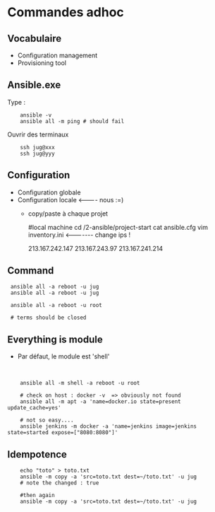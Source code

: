Commandes adhoc
=====

Vocabulaire
-----

* Configuration management
* Provisioning tool


Ansible.exe
---

Type :

        ansible -v
        ansible all -m ping # should fail

Ouvrir des terminaux

        ssh jug@xxx
        ssh jug@yyy

Configuration
----

* Configuration globale
* Configuration locale      <---- nous :=)
    - copy/paste à chaque projet


        #local machine
        cd /2-ansible/project-start
        cat ansible.cfg
        vim inventory.ini   <------- change ips !

        213.167.242.147
        213.167.243.97
        213.167.241.214


Command
----

     ansible all -a reboot -u jug
     ansible all -a reboot -u jug

     ansible all -a reboot -u root

     # terms should be closed

Everything is module
----

* Par défaut, le module est 'shell'

<br/>

        ansible all -m shell -a reboot -u root

        # check on host : docker -v  => obviously not found
        ansible all -m apt -a 'name=docker.io state=present update_cache=yes'

        # not so easy....
        ansible jenkins -m docker -a 'name=jenkins image=jenkins state=started expose=["8080:8080"]'


Idempotence
-----


        echo "toto" > toto.txt
        ansible -m copy -a 'src=toto.txt dest=~/toto.txt' -u jug
        # note the changed : true

        #then again
        ansible -m copy -a 'src=toto.txt dest=~/toto.txt' -u jug

















